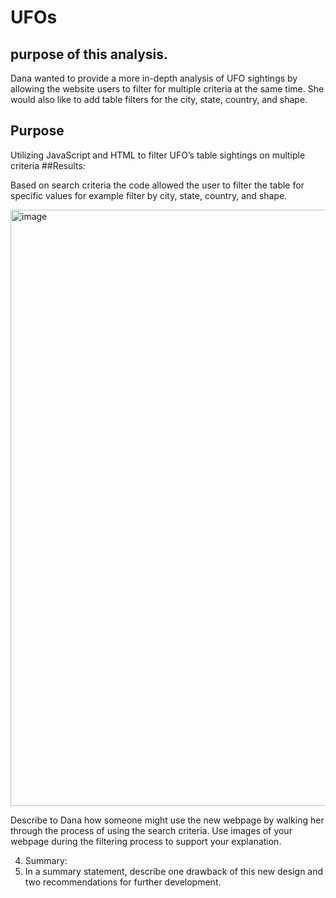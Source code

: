 # UFOs
## purpose of this analysis.
Dana wanted to provide a more in-depth analysis of UFO sightings by allowing the website users to filter for multiple criteria at the same time. She would also like to add table filters for the city, state, country, and shape.
## Purpose
Utilizing JavaScript and HTML to filter UFO’s table sightings on multiple criteria
##Results: 

Based on search criteria the code allowed the user to filter the table for specific values for example filter by city, state, country, and shape.

<img width="954" alt="image" src="https://user-images.githubusercontent.com/115379848/222938168-7bac4632-b16e-4581-8752-05033160bfc7.png">

Describe to Dana how someone might use the new webpage by walking her through the process of using the search criteria. Use images of your webpage during the filtering process to support your explanation.


4.	Summary: 
5.	In a summary statement, describe one drawback of this new design and two recommendations for further development.

